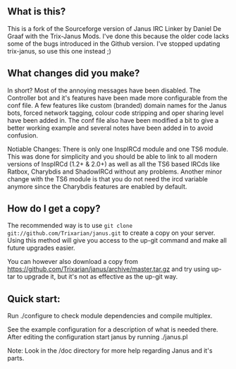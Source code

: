 What is this?
-------------

This is a fork of the Sourceforge version of Janus IRC Linker by Daniel De Graaf with the Trix-Janus Mods. I've done this because the older code lacks some of the bugs introduced in the Github version. I've stopped updating trix-janus, so use this one instead ;)

What changes did you make?
--------------------------

In short? Most of the annoying messages have been disabled. The Controller bot and it's features have been made more configurable from the conf file. A few features like custom (branded) domain names for the Janus bots, forced network tagging, colour code stripping and oper sharing level have been added in. The conf file also have been modified a bit to give a better working example and several notes have been added in to avoid confusion.

Notiable Changes: There is only one InspIRCd module and one TS6 module. This was done for simplicity and you should be able to link to all modern versions of InspIRCd (1.2+ & 2.0+) as well as all the TS6 based IRCds like Ratbox, Charybdis and ShadowIRCd without any problems. Another minor change with the TS6 module is that you do not need the ircd variable anymore since the Charybdis features are enabled by default.

How do I get a copy?
--------------------

The recommended way is to use `git clone git://github.com/Trixarian/janus.git` to create a copy on your server. Using this method will give you access to the up-git command and make all future upgrades easier.

You can however also download a copy from https://github.com/Trixarian/janus/archive/master.tar.gz and try using up-tar to upgrade it, but it's not as effective as the up-git way.

Quick start:
------------

Run ./configure to check module dependencies and compile multiplex.

See the example configuration for a description of what is needed there.
After editing the configuration start janus by running ./janus.pl

Note: Look in the /doc directory for more help regarding Janus and it's parts.